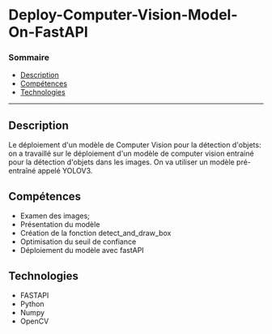 # Deploy-Computer-Vision-Model-On-FastAPI

### Sommaire


- [Description](#description)
- [Compétences](#how-to-use)
- [Technologies](#references)

---

## Description

Le déploiement d'un modèle de Computer Vision pour la détection d'objets:
on a travaillé sur le déploiement d'un modèle de computer vision entrainé pour la détection d'objets dans les images. On va utiliser un modèle pré-entraîné appelé YOLOV3.

## Compétences

- Examen des images; 
- Présentation du modèle
- Création de la fonction detect_and_draw_box
- Optimisation du seuil de confiance
- Déploiement du modèle avec fastAPI 

## Technologies

- FASTAPI
- Python
- Numpy
- OpenCV
